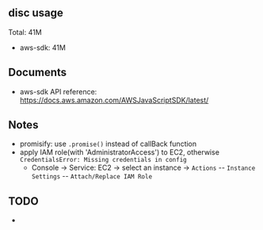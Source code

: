 ## disc usage
Total: 41M
- aws-sdk:  41M

## Documents
- aws-sdk API reference: https://docs.aws.amazon.com/AWSJavaScriptSDK/latest/

## Notes
- promisify: use `.promise()` instead of callBack function
- apply IAM role(with 'AdministratorAccess') to EC2, otherwise `CredentialsError: Missing credentials in config`
    - Console -> Service: EC2 -> select an instance -> `Actions` -- `Instance Settings` -- `Attach/Replace IAM Role` 
## TODO
- 